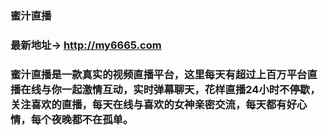 ### 蜜汁直播
### 最新地址→ http://my6665.com

### 蜜汁直播是一款真实的视频直播平台，这里每天有超过上百万平台直播在线与你一起激情互动，实时弹幕聊天，花样直播24小时不停歇，关注喜欢的直播，每天在线与喜欢的女神亲密交流，每天都有好心情，每个夜晚都不在孤单。
